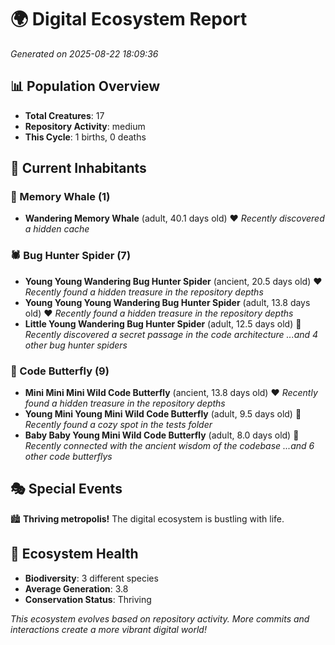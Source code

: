 # 🌍 Digital Ecosystem Report
*Generated on 2025-08-22 18:09:36*

## 📊 Population Overview
- **Total Creatures**: 17
- **Repository Activity**: medium
- **This Cycle**: 1 births, 0 deaths

## 👥 Current Inhabitants

### 🐋 Memory Whale (1)
- **Wandering Memory Whale** (adult, 40.1 days old) ❤️
  *Recently discovered a hidden cache*

### 🕷️ Bug Hunter Spider (7)
- **Young Young Wandering Bug Hunter Spider** (ancient, 20.5 days old) ❤️
  *Recently found a hidden treasure in the repository depths*
- **Young Young Young Wandering Bug Hunter Spider** (adult, 13.8 days old) ❤️
  *Recently found a hidden treasure in the repository depths*
- **Little Young Wandering Bug Hunter Spider** (adult, 12.5 days old) 💛
  *Recently discovered a secret passage in the code architecture*
  *...and 4 other bug hunter spiders*

### 🦋 Code Butterfly (9)
- **Mini Mini Mini Wild Code Butterfly** (ancient, 13.8 days old) ❤️
  *Recently found a hidden treasure in the repository depths*
- **Young Mini Young Mini Wild Code Butterfly** (adult, 9.5 days old) 💛
  *Recently found a cozy spot in the tests folder*
- **Baby Baby Young Mini Wild Code Butterfly** (adult, 8.0 days old) 💛
  *Recently connected with the ancient wisdom of the codebase*
  *...and 6 other code butterflys*

## 🎭 Special Events

🏙️ **Thriving metropolis!** The digital ecosystem is bustling with life.

## 🔬 Ecosystem Health
- **Biodiversity**: 3 different species
- **Average Generation**: 3.8
- **Conservation Status**: Thriving

*This ecosystem evolves based on repository activity. More commits and interactions create a more vibrant digital world!*